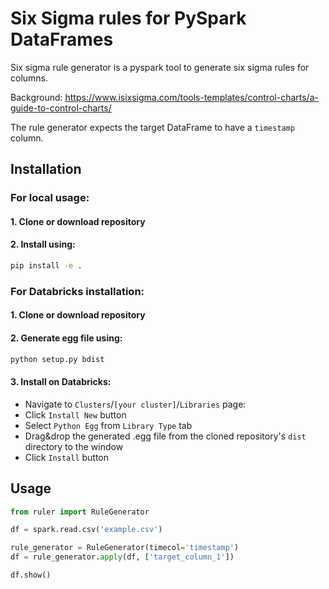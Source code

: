 # Six Sigma rules for PySpark DataFrames

Six sigma rule generator is a pyspark tool to generate six sigma rules for columns.

Background: https://www.isixsigma.com/tools-templates/control-charts/a-guide-to-control-charts/

The rule generator expects the target DataFrame to have a `timestamp` column.

## Installation

### For local usage:

#### 1. Clone or download repository

#### 2. Install using:
```bash
pip install -e .
```

### For Databricks installation:

#### 1. Clone or download repository

#### 2. Generate egg file using:
```bash
python setup.py bdist
```
#### 3. Install on Databricks:
- Navigate to `Clusters`/`[your cluster]`/`Libraries` page:
- Click `Install New` button
- Select `Python Egg` from `Library Type` tab
- Drag&drop the generated .egg file from the cloned repository's `dist` directory to the window
- Click `Install` button


## Usage

```python
from ruler import RuleGenerator

df = spark.read.csv('example.csv')

rule_generator = RuleGenerator(timecol='timestamp')
df = rule_generator.apply(df, ['target_column_1'])

df.show()
```
